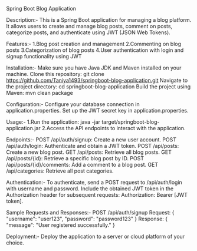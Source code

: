 Spring Boot Blog Application

Description:- 
This is a Spring Boot application for managing a blog platform. It allows users to create and manage blog posts, comment on posts, categorize posts, and authenticate using JWT (JSON Web Tokens).

Features:- 
1.Blog post creation and management 
2.Commenting on blog posts 
3.Categorization of blog posts 
4.User authentication with login and signup functionality using JWT

Installation:-
Make sure you have Java JDK and Maven installed on your machine.
Clone this repository: git clone https://github.com/Taniya1493/springboot-blog-application.git
Navigate to the project directory: cd springboot-blog-application
Build the project using Maven: mvn clean package

Configuration:- 
Configure your database connection in application.properties. Set up the JWT secret key in application.properties.

Usage:- 
1.Run the application: java -jar target/springboot-blog-application.jar 
2.Access the API endpoints to interact with the application.

Endpoints:- 
POST /api/auth/signup: Create a new user account. 
POST /api/auth/login: Authenticate and obtain a JWT token. 
POST /api/posts: Create a new blog post. 
GET /api/posts: Retrieve all blog posts. 
GET /api/posts/{id}: Retrieve a specific blog post by ID. 
POST /api/posts/{id}/comments: Add a comment to a blog post. 
GET /api/categories: Retrieve all post categories.

Authentication:- 
To authenticate, send a POST request to /api/auth/login with username and password. 
Include the obtained JWT token in the Authorization header for subsequent requests: Authorization: Bearer [JWT token].

Sample Requests and Responses:- 
POST /api/auth/signup 
Request: { "username": "user123", "password": "password123" } 
Response: { "message": "User registered successfully." }

Deployment:- 
Deploy the application to a server or cloud platform of your choice.
